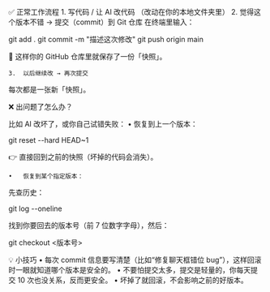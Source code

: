 

✅ 正常工作流程
	1.	写代码 / 让 AI 改代码
（改动在你的本地文件夹里）
	2.	觉得这个版本不错 → 提交（commit）到 Git 仓库
在终端里输入：

git add .
git commit -m "描述这次修改"
git push origin main

🔑 这样你的 GitHub 仓库里就保存了一份「快照」。

	3.	以后继续改 → 再次提交
每次都是一张新「快照」。


❌ 出问题了怎么办？

比如 AI 改坏了，或你自己试错失败：
	•	恢复到上一个版本：

git reset --hard HEAD~1

👉 直接回到之前的快照（坏掉的代码会消失）。

	•	恢复到某个指定版本：
先查历史：

git log --oneline

找到你要回去的版本号（前 7 位数字字母），然后：

git checkout <版本号>



💡 小技巧
	•	每次 commit 信息要写清楚（比如“修复聊天框错位 bug”），这样回滚时一眼就知道哪个版本是安全的。
	•	不要怕提交太多，提交是轻量的，你每天提交 10 次也没关系，反而更安全。
	•	坏掉了就回滚，不会影响之前的好版本。

